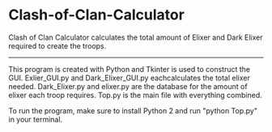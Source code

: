 # Clash-of-Clan-Calculator

Clash of Clan Calculator calculates the total amount of Elixer and Dark Elixer required to create the troops.

------------------------------------------------------------------------------

This program is created with Python and Tkinter is used to construct the GUI. Exlier_GUI.py and Dark_Elixer_GUI.py eachcalculates the total elixer needed. Dark_Elixer.py and elixer.py are the database for the amount of elixer each troop requires. Top.py is the main file with everything combined.

To run the program, make sure to install Python 2 and run "python Top.py" in your terminal. 
